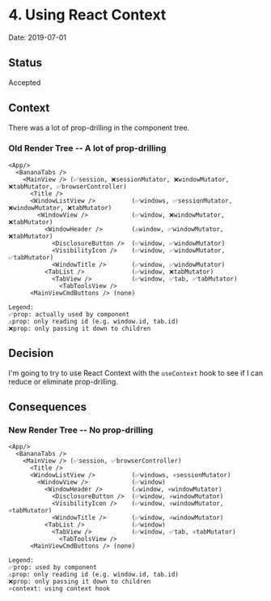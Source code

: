 # 4. Using React Context

Date: 2019-07-01

## Status

Accepted

## Context

There was a lot of prop-drilling in the component tree.

### Old Render Tree -- A lot of prop-drilling

```
<App/>
  <BananaTabs />
    <MainView /> (✅session, ❌sessionMutator, ❌windowMutator, ❌tabMutator, ✅browserController)
      <Title />
      <WindowListView />          (✅windows, ✅sessionMutator, ❌windowMutator, ❌tabMutator)
        <WindowView />            (✅window, ❌windowMutator, ❌tabMutator)
          <WindowHeader />        (️️⚠️window️, ✅windowMutator, ❌tabMutator)
            <DisclosureButton />  (✅window, ✅windowMutator)
            <VisibilityIcon />    (✅window, ✅windowMutator, ✅tabMutator)
            <WindowTitle />       (✅window, ✅windowMutator)
          <TabList />             (✅window, ❌tabMutator)
            <TabView />           (✅window, ✅tab, ✅tabMutator)
              <TabToolsView />
      <MainViewCmdButtons /> (none)

Legend:
✅prop: actually used by component
⚠️prop: only reading id (e.g. window.id, tab.id)
❌prop: only passing it down to children

```

## Decision

I'm going to try to use React Context with the `useContext` hook to see if I can reduce or eliminate prop-drilling.

## Consequences

### New Render Tree -- No prop-drilling

```
<App/>
  <BananaTabs />
    <MainView /> (✅session, ✅browserController)
      <Title />
      <WindowListView />          (✅windows, ⚛️sessionMutator)
        <WindowView />            (✅window)
          <WindowHeader />        (️️⚠️window️, ⚛️windowMutator)
            <DisclosureButton />  (✅window, ⚛️windowMutator)
            <VisibilityIcon />    (✅window, ⚛️windowMutator, ⚛️tabMutator)
            <WindowTitle />       (✅window, ⚛️windowMutator)
          <TabList />             (✅window)
            <TabView />           (✅window, ✅tab, ⚛️tabMutator)
              <TabToolsView />
      <MainViewCmdButtons /> (none)

Legend:
✅prop: used by component
⚠️prop: only reading id (e.g. window.id, tab.id)
❌prop: only passing it down to children
⚛️context: using context hook
```
